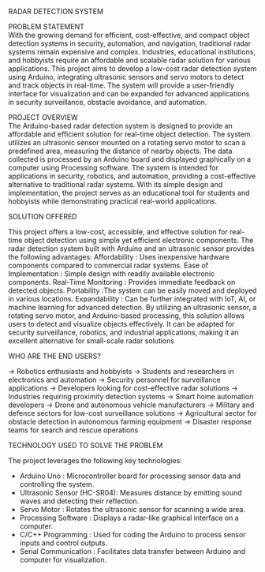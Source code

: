 RADAR DETECTION SYSTEM

PROBLEM STATEMENT  
With the growing demand for efficient, cost-effective, and compact object detection systems in security, automation, and navigation, traditional radar systems remain expensive and complex. 
Industries, educational institutions, and hobbyists require an affordable and scalable radar solution for various applications. 
This project aims to develop a low-cost radar detection system using Arduino, integrating ultrasonic sensors and servo motors to detect and track objects in real-time.
The system will provide a user-friendly interface for visualization and can be expanded for advanced applications in security surveillance, obstacle avoidance, and automation.
 
 
PROJECT OVERVIEW  
The Arduino-based radar detection system is designed to provide an affordable and efficient solution for real-time object detection. 
The system utilizes an ultrasonic sensor mounted on a rotating servo motor to scan a predefined area, measuring the distance of nearby objects. 
The data collected is processed by an Arduino board and displayed graphically on a computer using Processing software. 
The system is intended for applications in security, robotics, and automation, providing a cost-effective alternative to traditional radar systems.
With its simple design and implementation, the project serves as an educational tool for students and hobbyists while demonstrating practical real-world applications.
 
 
SOLUTION OFFERED 

This project offers a low-cost, accessible, and effective solution for real-time object detection using simple yet efficient electronic components. The radar detection system built with Arduino and an ultrasonic sensor provides the following advantages:
Affordability : Uses inexpensive hardware components compared to commercial radar systems.
Ease of Implementation : Simple design with readily available electronic components.
Real-Time Monitoring : Provides immediate feedback on detected objects.
Portability :The system can be easily moved and deployed in various locations.
Expandability : Can be further integrated with IoT, AI, or machine learning for advanced detection.
By utilizing an ultrasonic sensor, a rotating servo motor, and Arduino-based processing, this solution allows users to detect and visualize objects effectively. 
It can be adapted for security surveillance, robotics, and industrial applications, making it an excellent alternative for small-scale radar solutions
 
WHO ARE THE END USERS? 
 
-> Robotics enthusiasts and hobbyists
-> Students and researchers in electronics and automation
-> Security personnel for surveillance applications
-> Developers looking for cost-effective radar solutions
-> Industries requiring proximity detection systems
-> Smart home automation developers
-> Drone and autonomous vehicle manufacturers
-> Military and defence sectors for low-cost surveillance solutions
-> Agricultural sector for obstacle detection in autonomous farming equipment
-> Disaster response teams for search and rescue operations

 
TECHNOLOGY USED TO SOLVE THE PROBLEM 

The project leverages the following key technologies:
* Arduino Uno : Microcontroller board for processing sensor data and controlling the system.
* Ultrasonic Sensor (HC-SR04): Measures distance by emitting sound waves and detecting their reflection.
* Servo Motor : Rotates the ultrasonic sensor for scanning a wide area.
* Processing Software : Displays a radar-like graphical interface on a computer.
* C/C++ Programming : Used for coding the Arduino to process sensor inputs and control outputs.
* Serial Communication : Facilitates data transfer between Arduino and computer for visualization.



 
